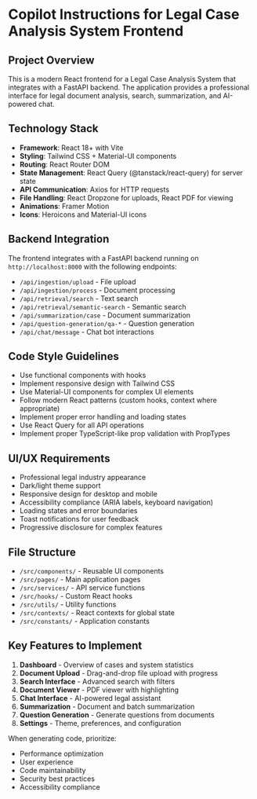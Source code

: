 # Copilot Instructions for Legal Case Analysis System Frontend

<!-- Use this file to provide workspace-specific custom instructions to Copilot. For more details, visit https://code.visualstudio.com/docs/copilot/copilot-customization#_use-a-githubcopilotinstructionsmd-file -->

## Project Overview
This is a modern React frontend for a Legal Case Analysis System that integrates with a FastAPI backend. The application provides a professional interface for legal document analysis, search, summarization, and AI-powered chat.

## Technology Stack
- **Framework**: React 18+ with Vite
- **Styling**: Tailwind CSS + Material-UI components
- **Routing**: React Router DOM
- **State Management**: React Query (@tanstack/react-query) for server state
- **API Communication**: Axios for HTTP requests
- **File Handling**: React Dropzone for uploads, React PDF for viewing
- **Animations**: Framer Motion
- **Icons**: Heroicons and Material-UI icons

## Backend Integration
The frontend integrates with a FastAPI backend running on `http://localhost:8000` with the following endpoints:
- `/api/ingestion/upload` - File upload
- `/api/ingestion/process` - Document processing
- `/api/retrieval/search` - Text search
- `/api/retrieval/semantic-search` - Semantic search
- `/api/summarization/case` - Document summarization
- `/api/question-generation/qa-*` - Question generation
- `/api/chat/message` - Chat bot interactions

## Code Style Guidelines
- Use functional components with hooks
- Implement responsive design with Tailwind CSS
- Use Material-UI components for complex UI elements
- Follow modern React patterns (custom hooks, context where appropriate)
- Implement proper error handling and loading states
- Use React Query for all API operations
- Implement proper TypeScript-like prop validation with PropTypes

## UI/UX Requirements
- Professional legal industry appearance
- Dark/light theme support
- Responsive design for desktop and mobile
- Accessibility compliance (ARIA labels, keyboard navigation)
- Loading states and error boundaries
- Toast notifications for user feedback
- Progressive disclosure for complex features

## File Structure
- `/src/components/` - Reusable UI components
- `/src/pages/` - Main application pages
- `/src/services/` - API service functions
- `/src/hooks/` - Custom React hooks
- `/src/utils/` - Utility functions
- `/src/contexts/` - React contexts for global state
- `/src/constants/` - Application constants

## Key Features to Implement
1. **Dashboard** - Overview of cases and system statistics
2. **Document Upload** - Drag-and-drop file upload with progress
3. **Search Interface** - Advanced search with filters
4. **Document Viewer** - PDF viewer with highlighting
5. **Chat Interface** - AI-powered legal assistant
6. **Summarization** - Document and batch summarization
7. **Question Generation** - Generate questions from documents
8. **Settings** - Theme, preferences, and configuration

When generating code, prioritize:
- Performance optimization
- User experience
- Code maintainability
- Security best practices
- Accessibility compliance
